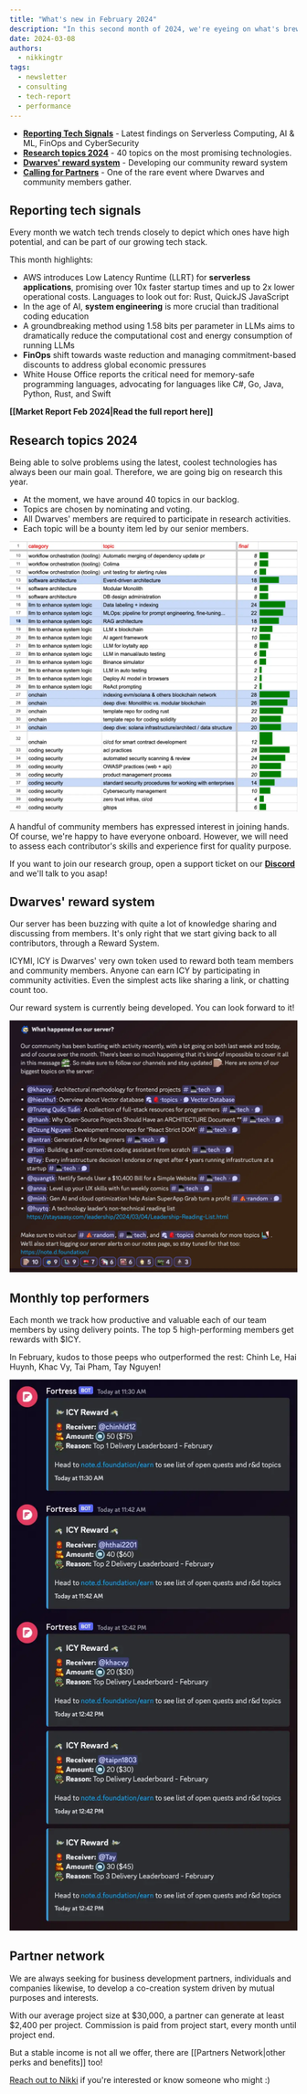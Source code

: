 ```yaml
---
title: "What's new in February 2024"
description: "In this second month of 2024, we're eyeing on what's brewing in the tech market, what's happening in our community and internally, the newest topics we're looking forward to researching and putting on the field, and expanding our partner network."
date: 2024-03-08
authors:
  - nikkingtr
tags:
  - newsletter
  - consulting
  - tech-report
  - performance
---
```


- **[Reporting Tech Signals](#reporting-tech-signals)** - Latest findings on Serverless Computing, AI & ML, FinOps and CyberSecurity
- **[Research topics 2024](#research-topics-2024)** - 40 topics on the most promising technologies.
- **[Dwarves' reward system](#dwarves-reward-system)** - Developing our community reward system
- **[Calling for Partners](#partner-network)** - One of the rare event where Dwarves and community members gather.

## Reporting tech signals

Every month we watch tech trends closely to depict which ones have high potential, and can be part of our growing tech stack.

This month highlights:

- AWS introduces Low Latency Runtime (LLRT) for **serverless applications**, promising over 10x faster startup times and up to 2x lower operational costs. Languages to look out for: Rust, QuickJS JavaScript
- In the age of AI, **system engineering** is more crucial than traditional coding education
- A groundbreaking method using 1.58 bits per parameter in LLMs aims to dramatically reduce the computational cost and energy consumption of running LLMs
- **FinOps** shift towards waste reduction and managing commitment-based discounts to address global economic pressures
- White House Office reports the critical need for memory-safe programming languages, advocating for languages like C#, Go, Java, Python, Rust, and Swift

**[[Market Report Feb 2024|Read the full report here]]**

## Research topics 2024

Being able to solve problems using the latest, coolest technologies has always been our main goal. Therefore, we are going big on research this year.

- At the moment, we have around 40 topics in our backlog.
- Topics are chosen by nominating and voting.
- All Dwarves' members are required to participate in research activities.
- Each topic will be a bounty item led by our senior members.

![](assets/2024-whats-new-february_whats-new-february-2024-20240308101849109.webp)

A handful of community members has expressed interest in joining hands. Of course, we're happy to have everyone onboard. However, we will need to assess each contributor's skills and experience first for quality purpose.

If you want to join our research group, open a support ticket on our [**Discord**](https://discord.gg/dfoundation) and we'll talk to you asap!

## Dwarves' reward system

Our server has been buzzing with quite a lot of knowledge sharing and discussing from members. It's only right that we start giving back to all contributors, through a Reward System.

ICYMI, ICY is Dwarves' very own token used to reward both team members and community members. Anyone can earn ICY by participating in community activities. Even the simplest acts like sharing a link, or chatting count too.

Our reward system is currently being developed. You can look forward to it!

![](assets/2024-whats-new-february_whats-new-february-2024-20240308101902325.webp "s=90")

## Monthly top performers

Each month we track how productive and valuable each of our team members by using delivery points. The top 5 high-performing members get rewards with $ICY.

In February, kudos to those peeps who outperformed the rest: Chinh Le, Hai Huynh, Khac Vy, Tai Pham, Tay Nguyen!

![](assets/2024-whats-new-february_whats-new-february-2024-20240308101913942.webp "s=90")

## Partner network

We are always seeking for business development partners, individuals and companies likewise, to develop a co-creation system driven by mutual purposes and interests.

With our average project size at $30,000, a partner can generate at least $2,400 per project. Commission is paid from project start, every month until project end.

But a stable income is not all we offer, there are [[Partners Network|other perks and benefits]] too!

[Reach out to Nikki](mailto:nikki@d.foundation) if you're interested or know someone who might :)
